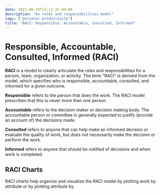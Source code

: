 ```yaml
---
date: 2021-06-24T13:12:25-04:00
description: "An roles and responsibilities model"
tags: ["personal-productivity"]
title: "RACI: Responsible, Accountable, Consulted, Informed"
---
```


# Responsible, Accountable, Consulted, Informed (RACI)

**RACI** is a model to clearly articulate the roles and responsibilities for a person, team, organization, or activity. The term "RACI" is derived from the model, which specifies who is responsible, accountable, consulted, and informed for a given outcome.

**Responsible** refers to the person that does the work. The RACI model prescribes that this is never more than one person.

**Accountable** refers to the decision maker or decision making body. The accountable person or committee is generally expected to justify (provide an account of) the decisions made.

**Consulted** refers to anyone that can help make an informed decision or evaluate the quality of work, but does not necessarily make the decision or perform the work.

**Informed** refers to anyone that should be notified of decisions and when work is completed.

## RACI Charts

RACI charts help organize and visualize the RACI model by plotting work by attribute or by plotting attribute by.
